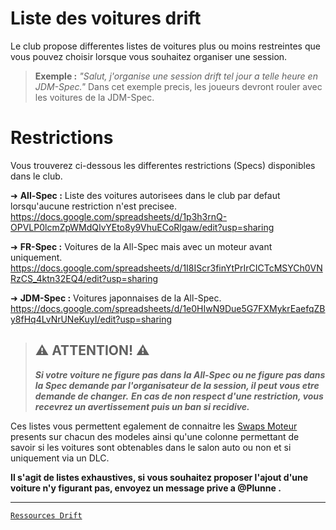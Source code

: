 # Liste des voitures drift

Le club propose differentes listes de voitures plus ou moins restreintes que vous pouvez choisir lorsque vous souhaitez organiser une session.

> **Exemple :**
> *"Salut, j'organise une session drift tel jour a telle heure en JDM-Spec."*
> Dans cet exemple precis, les joueurs devront rouler avec les voitures de la JDM-Spec.

# Restrictions

Vous trouverez ci-dessous les differentes restrictions (Specs) disponibles dans le club.

➜ **All-Spec :** Liste des voitures autorisees dans le club par defaut lorsqu'aucune restriction n'est precisee.  
<https://docs.google.com/spreadsheets/d/1p3h3rnQ-OPVLP0lcmZpWMdQIvYEto8y9VhuECoRlgaw/edit?usp=sharing>

➜ **FR-Spec :** Voitures de la All-Spec mais avec un moteur avant uniquement.  
<https://docs.google.com/spreadsheets/d/1I8IScr3finYtPrIrCICTcMSYCh0VNRzCS_4ktn32EQ4/edit?usp=sharing>

➜ **JDM-Spec :** Voitures japonnaises de la All-Spec.  
<https://docs.google.com/spreadsheets/d/1e0HIwN9Due5G7FXMykrEaefqZBy8fHq4LvNrUNeKuyI/edit?usp=sharing>

> ## ⚠️ **ATTENTION!** ⚠️
> ***Si votre voiture ne figure pas dans la All-Spec ou ne figure pas dans la Spec demande par l'organisateur de la session, il peut vous etre demande de changer.***
> ***En cas de non respect d'une restriction, vous recevrez un avertissement puis un ban si recidive.***

Ces listes vous permettent egalement de connaitre les [Swaps Moteur](https://github.com/Plunne/Forza/blob/main/Swaps/README.md#liste-des-swaps-moteurs) presents sur chacun des modeles ainsi qu'une colonne permettant de savoir si les voitures sont obtenables dans le salon auto ou non et si uniquement via un DLC.

**Il s'agit de listes exhaustives, si vous souhaitez proposer l'ajout d'une voiture n'y figurant pas, envoyez un message prive a @Plunne .**

-----

[`Ressources Drift`](https://github.com/Plunne/Forza/blob/main/README.md)
